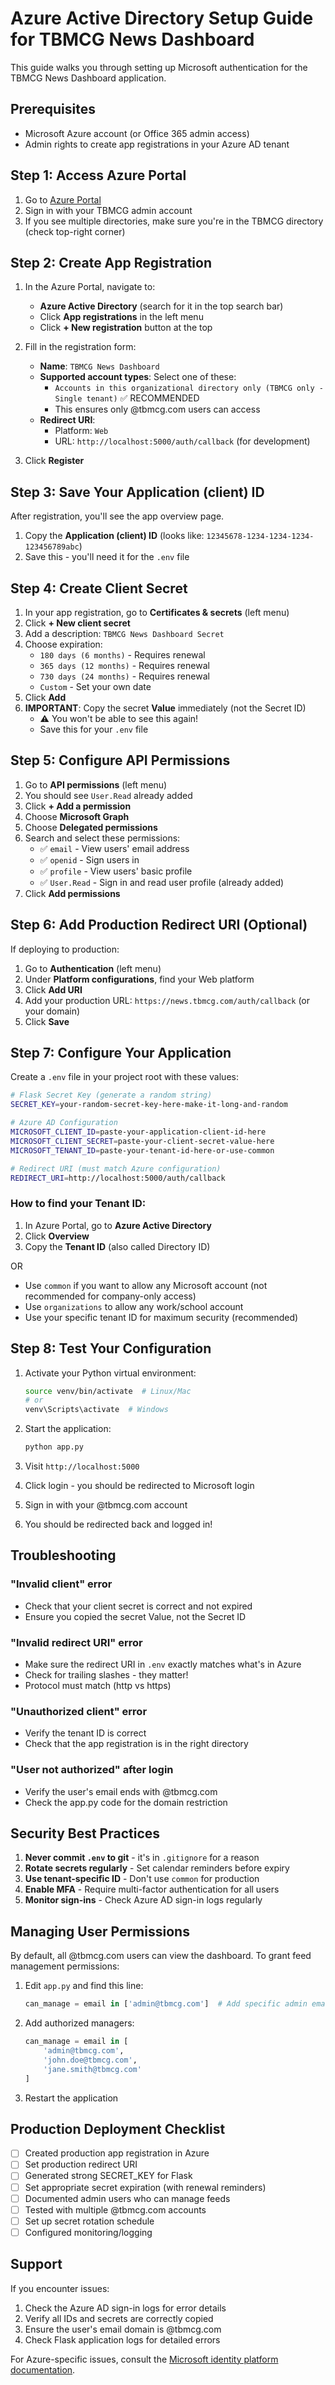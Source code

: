 # Azure Active Directory Setup Guide for TBMCG News Dashboard

This guide walks you through setting up Microsoft authentication for the TBMCG News Dashboard application.

## Prerequisites
- Microsoft Azure account (or Office 365 admin access)
- Admin rights to create app registrations in your Azure AD tenant

## Step 1: Access Azure Portal

1. Go to [Azure Portal](https://portal.azure.com)
2. Sign in with your TBMCG admin account
3. If you see multiple directories, make sure you're in the TBMCG directory (check top-right corner)

## Step 2: Create App Registration

1. In the Azure Portal, navigate to:
   - **Azure Active Directory** (search for it in the top search bar)
   - Click **App registrations** in the left menu
   - Click **+ New registration** button at the top

2. Fill in the registration form:
   - **Name**: `TBMCG News Dashboard`
   - **Supported account types**: Select one of these:
     - `Accounts in this organizational directory only (TBMCG only - Single tenant)` ✅ RECOMMENDED
     - This ensures only @tbmcg.com users can access
   - **Redirect URI**: 
     - Platform: `Web`
     - URL: `http://localhost:5000/auth/callback` (for development)

3. Click **Register**

## Step 3: Save Your Application (client) ID

After registration, you'll see the app overview page.

1. Copy the **Application (client) ID** (looks like: `12345678-1234-1234-1234-123456789abc`)
2. Save this - you'll need it for the `.env` file

## Step 4: Create Client Secret

1. In your app registration, go to **Certificates & secrets** (left menu)
2. Click **+ New client secret**
3. Add a description: `TBMCG News Dashboard Secret`
4. Choose expiration:
   - `180 days (6 months)` - Requires renewal
   - `365 days (12 months)` - Requires renewal  
   - `730 days (24 months)` - Requires renewal
   - `Custom` - Set your own date
5. Click **Add**
6. **IMPORTANT**: Copy the secret **Value** immediately (not the Secret ID)
   - ⚠️ You won't be able to see this again!
   - Save this for your `.env` file

## Step 5: Configure API Permissions

1. Go to **API permissions** (left menu)
2. You should see `User.Read` already added
3. Click **+ Add a permission**
4. Choose **Microsoft Graph**
5. Choose **Delegated permissions**
6. Search and select these permissions:
   - ✅ `email` - View users' email address
   - ✅ `openid` - Sign users in
   - ✅ `profile` - View users' basic profile
   - ✅ `User.Read` - Sign in and read user profile (already added)
7. Click **Add permissions**

## Step 6: Add Production Redirect URI (Optional)

If deploying to production:

1. Go to **Authentication** (left menu)
2. Under **Platform configurations**, find your Web platform
3. Click **Add URI**
4. Add your production URL: `https://news.tbmcg.com/auth/callback` (or your domain)
5. Click **Save**

## Step 7: Configure Your Application

Create a `.env` file in your project root with these values:

```bash
# Flask Secret Key (generate a random string)
SECRET_KEY=your-random-secret-key-here-make-it-long-and-random

# Azure AD Configuration
MICROSOFT_CLIENT_ID=paste-your-application-client-id-here
MICROSOFT_CLIENT_SECRET=paste-your-client-secret-value-here
MICROSOFT_TENANT_ID=paste-your-tenant-id-here-or-use-common

# Redirect URI (must match Azure configuration)
REDIRECT_URI=http://localhost:5000/auth/callback
```

### How to find your Tenant ID:

1. In Azure Portal, go to **Azure Active Directory**
2. Click **Overview**
3. Copy the **Tenant ID** (also called Directory ID)

OR

- Use `common` if you want to allow any Microsoft account (not recommended for company-only access)
- Use `organizations` to allow any work/school account
- Use your specific tenant ID for maximum security (recommended)

## Step 8: Test Your Configuration

1. Activate your Python virtual environment:
   ```bash
   source venv/bin/activate  # Linux/Mac
   # or
   venv\Scripts\activate  # Windows
   ```

2. Start the application:
   ```bash
   python app.py
   ```

3. Visit `http://localhost:5000`
4. Click login - you should be redirected to Microsoft login
5. Sign in with your @tbmcg.com account
6. You should be redirected back and logged in!

## Troubleshooting

### "Invalid client" error
- Check that your client secret is correct and not expired
- Ensure you copied the secret Value, not the Secret ID

### "Invalid redirect URI" error  
- Make sure the redirect URI in `.env` exactly matches what's in Azure
- Check for trailing slashes - they matter!
- Protocol must match (http vs https)

### "Unauthorized client" error
- Verify the tenant ID is correct
- Check that the app registration is in the right directory

### "User not authorized" after login
- Verify the user's email ends with @tbmcg.com
- Check the app.py code for the domain restriction

## Security Best Practices

1. **Never commit `.env` to git** - it's in `.gitignore` for a reason
2. **Rotate secrets regularly** - Set calendar reminders before expiry
3. **Use tenant-specific ID** - Don't use `common` for production
4. **Enable MFA** - Require multi-factor authentication for all users
5. **Monitor sign-ins** - Check Azure AD sign-in logs regularly

## Managing User Permissions

By default, all @tbmcg.com users can view the dashboard. To grant feed management permissions:

1. Edit `app.py` and find this line:
   ```python
   can_manage = email in ['admin@tbmcg.com']  # Add specific admin emails
   ```

2. Add authorized managers:
   ```python
   can_manage = email in [
       'admin@tbmcg.com',
       'john.doe@tbmcg.com',
       'jane.smith@tbmcg.com'
   ]
   ```

3. Restart the application

## Production Deployment Checklist

- [ ] Created production app registration in Azure
- [ ] Set production redirect URI
- [ ] Generated strong SECRET_KEY for Flask
- [ ] Set appropriate secret expiration (with renewal reminders)
- [ ] Documented admin users who can manage feeds
- [ ] Tested with multiple @tbmcg.com accounts
- [ ] Set up secret rotation schedule
- [ ] Configured monitoring/logging

## Support

If you encounter issues:

1. Check the Azure AD sign-in logs for error details
2. Verify all IDs and secrets are correctly copied
3. Ensure the user's email domain is @tbmcg.com
4. Check Flask application logs for detailed errors

For Azure-specific issues, consult the [Microsoft identity platform documentation](https://docs.microsoft.com/en-us/azure/active-directory/develop/).